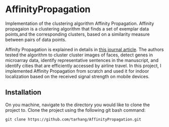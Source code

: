# AffinityPropagation
Implementation of the clustering algorithm Affinity Propagation. Affinity propagaion is a clustering algorithm that finds a set of exemplar data points,and the corresponding clusters, based on a similarity measure between pairs of data points.

Affinity Propagation is explained in details in [this journal article](https://www.psi.toronto.edu/affinitypropagation/FreyDueckScience07.pdf). The authors tested the algorithm to cluster cluster images of faces, detect genes in microarray data, identify representative sentences in the manuscript, and identify cities that are efficiently accessed by airline travel. In this project, I implemented Affinity Propagation from scratch and used it for indoor localization based on the received signal strength on mobile devices. 
## Installation
On you machine, navigate to the directory you would like to clone the project to. Clone the project using the following git bash command:
```
git clone https://github.com/tarhang/AffinityPropagation.git
```
